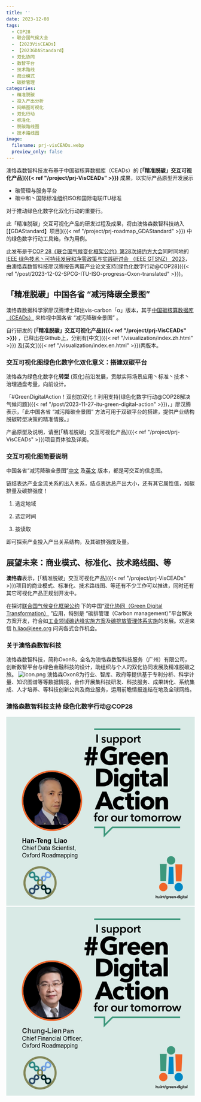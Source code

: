 ```yaml
---
title: ''
date: 2023-12-08
tags:
  - COP28
  - 联合国气候大会
  - 【2023VisCEADs】
  - 【2023GDAStandard】
  - 双化协同
  - 数智平台
  - 技术路线
  - 商业模式
  - 碳排管理
categories:
  - 精准脱碳
  - 投入产出分析
  - 网络图可视化
  - 双化行动
  - 标准化
  - 脱碳路线图
  - 技术路线图
image:
  filename: prj-visCEADs.webp
  preview_only: false
---
```


澳恪森数智科技发布基于中国碳核算数据库（CEADs）的 **[「精准脱碳」交互可视化产品]({{< ref "/project/prj-VisCEADs" >}})** 成果，以实际产品原型开发展示

* 碳管理与服务平台
* 碳中和丶国际标准组织ISO和国际电联ITU标准

对于推动绿色化数字化双化行动的重要行。

此「精准脱碳」交互可视化产品的研发过程及成果，将由澳恪森数智科技纳入[【GDAStandard】项目]({{< ref "/project/prj-roadmap_GDAStandard" >}})
中的绿色数字行动工具箱，作为用例。

此发布是于[COP 28《联合国气候变化框架公约》第28次缔约方大会](https://www.mee.gov.cn/xxgk/hjyw/202311/t20231101_1044710.shtml)同时同地的[IEEE 绿色技术丶可持续发展和净零政策与实践研讨会 （IEEE GTSNZ） 2023](https://gtsnz.org/)，由澳恪森数智科技廖汉腾报告两篇产业论文支持[绿色化数字行动@COP28]({{< ref "/post/2023-12-02-SPCG-ITU-ISO-progress-Oxon-translated" >}})。


<!--more-->

## 「精准脱碳」中国各省 “减污降碳全景图”

澳恪森数据科学家廖汉腾博士释出vis-carbon「α」版本，其于[中国碳核算数据库（CEADs）](https://www.ceads.net.cn/)
来检视中国各省 “减污降碳全景图” 。

自行研发的
**[「精准脱碳」交互可视化产品]({{< ref "/project/prj-VisCEADs" >}})**
 ，已释出在Github上，分别有[中文]({{< ref "/visualization/index.zh.html" >}})  及[英文]({{< ref "/visualization/index.en.html" >}})两版本。

### 交互可视化图绿色化数字化双化意义：搭建双碳平台

澳恪森为<span class="highlight-container highlight-green"><span class="highlight">绿色化</span></span><span class="highlight-container highlight-yellow"><span class="highlight">数字化</span></span>**转型** 
(双化)前沿发展，贡献实际场景应用丶标准丶技术丶治理通盘考量，向前设计。

「#GreenDigitalAction！双创加双化！利用支持[绿色化数字行动@COP28解决气候问题]({{< ref "/post/2023-11-27-itu-green-digital-action" >}})，」廖汉腾表示，「此中国各省 “减污降碳全景图” 方法可用于双碳平台的搭建，提供产业结构脱碳转型决策的精准情报。」

产品原型及说明，请至[「精准脱碳」交互可视化产品]({{< ref "/project/prj-VisCEADs" >}})项目页体验及详阅。

### 交互可视化图简要说明

中国各省“减污降碳全景图”[中文](https://oxfordroadmap.github.io/vis-carbon/index.zh-hans.html)
及[英文](https://oxfordroadmap.github.io/vis-carbon/index.en.html)
版本，都是可交互的信息图。

链结表达产业金流关系的出入关系，结点表达总产出大小，还有其它属性值，如碳排量及碳排强度！

1. 选定地域

2. 选定时间

3. 按读取

即可探索产业投入产出关系结构，及其碳排强度及量。


## 展望未来：商业模式、标准化、技术路线图、等


**澳恪森**表示，[「精准脱碳」交互可视化产品]({{< ref "/project/prj-VisCEADs" >}})项目的商业模式、标准化、技术路线图、等还有不少工作可以推进，同时还有其它可视化产品正规划开发中。

在探讨[联合国气候变化框架公约](https://unfccc.int/sites/default/files/convchin.pdf)
下的中国“[双化协同（Green Digital Transformation）](https://m.gmw.cn/2023-02/26/content_1303295710.htm)
”应用，特别是 “碳排管理（Carbon management）”平台解决方案开发，符合如[工业领域碳达峰实施方案](https://www.gov.cn/gongbao/content/2022/content_5717004.htm)及[碳排放管理体系实施](http://bzh.scjgj.beijing.gov.cn/bzh/apifile/file/2021/20210325/f4451779-29b3-491d-ac72-cfe29b5f53b2.PDF)的发展。欢迎来信 h.liao@ieee.org 问询各式合作机会。


### 关于澳恪森数智科技
澳恪森数智科技，简称Oxon8，全名为澳恪森数智科技服务（广州）有限公司，创新数智平台与绿色金融科技的设计，助组织与个人的双化协同发展及精准脱碳之旅。
![icon.png](icon.png)
澳恪森Oxon8为行业、智库、政府等提供基于专利分析、科学计量、知识图谱等等数据情报，合作开展集科技研发、科技服务、成果转化、系统集成、人才培养、等科技创新公共及商业服务，运用前瞻情报连结在地及全球网络。

### 澳恪森数智科技支持 绿色化数字行动@COP28

![HTL-GreenDigitalAction.png](HTL-GreenDigitalAction.png)
![CLP-GreenDigitalAction.png](CLP-GreenDigitalAction.png)